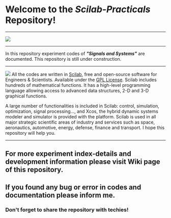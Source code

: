 # **Welcome to the _Scilab-Practicals_ Repository!**
***
![](https://www.scilab.org/sites/default/files/signal-plot.png)
***
In this repository experiment codes of _**"Signals and Systems"**_ are documented. This repository is still under construction.
***
![](https://www.scilab.org/sites/all/themes/scilab/images/logo.png)
All the codes are written in [Scilab](https://www.scilab.org/), free and open-source software for Engineers & Scientists. Available under the [GPL License](https://www.gnu.org/licenses/gpl-2.0.en.html). Scilab includes hundreds of mathematical functions. It has a high-level programming language allowing access to advanced data structures, 2-D and 3-D graphical functions.

A large number of functionalities is included in Scilab: control, simulation, optimization, signal processing..., and Xcos, the hybrid dynamic systems modeler and simulator is provided with the platform. Scilab is used in all major strategic scientific areas of industry and services such as space, aeronautics, automotive, energy, defense, finance and transport. I hope this repository will help you. 
***
## For more experiment index-details and development information please visit Wiki page of this repository.
## If you found any bug or error in codes and documentation please inform me.
### Don't forget to share the repository with techies!
